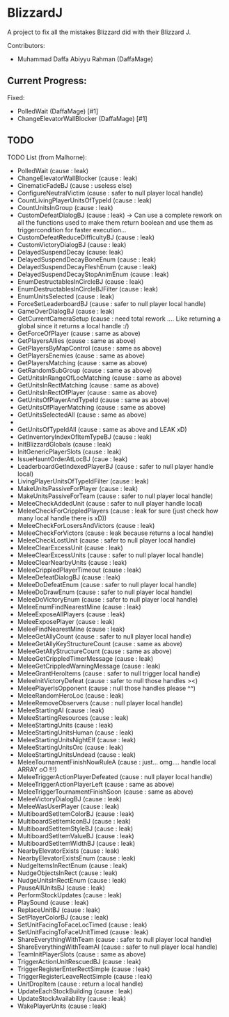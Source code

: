 # BlizzardJ
A project to fix all the mistakes Blizzard did with their Blizzard J.

Contributors:
- Muhammad Daffa Abiyyu Rahman (DaffaMage)

## Current Progress:
Fixed:
- PolledWait (DaffaMage) [#1]
- ChangeElevatorWallBlocker (DaffaMage) [#1]

## TODO
TODO List (from Malhorne):
- PolledWait (cause : leak)
- ChangeElevatorWallBlocker (cause : leak)
- CinematicFadeBJ (cause : useless else)
- ConfigureNeutralVictim (cause : safer to null player local handle)
- CountLivingPlayerUnitsOfTypeId (cause : leak)
- CountUnitsInGroup (cause : leak)
- CustomDefeatDialogBJ (cause : leak) -> Can use a complete rework on all the functions used to make them return boolean and use them as triggercondition for faster execution...
- CustomDefeatReduceDifficultyBJ (cause : leak)
- CustomVictoryDialogBJ (cause : leak)
- DelayedSuspendDecay (cause: leak)
- DelayedSuspendDecayBoneEnum (cause : leak)
- DelayedSuspendDecayFleshEnum (cause : leak)
- DelayedSuspendDecayStopAnimEnum (cause : leak)
- EnumDestructablesInCircleBJ (cause : leak)
- EnumDestructablesInCircleBJFilter (cause : leak)
- EnumUnitsSelected (cause : leak)
- ForceSetLeaderboardBJ (cause : safer to null player local handle)
- GameOverDialogBJ (cause : leak)
- GetCurrentCameraSetup (cause : need total rework .... Like returning a global since it returns a local handle :/)
- GetForceOfPlayer (cause : same as above)
- GetPlayersAllies (cause : same as above)
- GetPlayersByMapControl (cause : same as above)
- GetPlayersEnemies (cause : same as above)
- GetPlayersMatching (cause : same as above)
- GetRandomSubGroup (cause : same as above)
- GetUnitsInRangeOfLocMatching (cause : same as above)
- GetUnitsInRectMatching (cause : same as above)
- GetUnitsInRectOfPlayer (cause : same as above)
- GetUnitsOfPlayerAndTypeId (cause : same as above)
- GetUnitsOfPlayerMatching (cause : same as above)
- GetUnitsSelectedAll (cause : same as above)
-
- GetUnitsOfTypeIdAll (cause : same as above and LEAK xD)
- GetInventoryIndexOfItemTypeBJ (cause : leak)
- InitBlizzardGlobals (cause : leak)
- InitGenericPlayerSlots (cause : leak)
- IssueHauntOrderAtLocBJ (caue : leak)
- LeaderboardGetIndexedPlayerBJ (cause : safer to null player handle local)
- LivingPlayerUnitsOfTypeIdFilter (cause : leak)
- MakeUnitsPassiveForPlayer (cause : leak)
- MakeUnitsPassiveForTeam (cause : safer to null player local handle)
- MeleeCheckAddedUnit (cause : safer to null player handle local)
- MeleeCheckForCrippledPlayers (cause : leak for sure (just check how many local handle there is xD))
- MeleeCheckForLosersAndVictors (cause : leak)
- MeleeCheckForVictors (cause : leak because returns a local handle)
- MeleeCheckLostUnit (cause : safer to null player local handle)
- MeleeClearExcessUnit (cause : leak)
- MeleeClearExcessUnits (cause : safer to null player local handle)
- MeleeClearNearbyUnits (cause : leak)
- MeleeCrippledPlayerTimeout (cause : leak)
- MeleeDefeatDialogBJ (cause : leak)
- MeleeDoDefeatEnum (cause : safer to null player local handle)
- MeleeDoDrawEnum (cause : safer to null player local handle)
- MeleeDoVictoryEnum (cause : safer to null player local handle)
- MeleeEnumFindNearestMine (cause : leak)
- MeleeExposeAllPlayers (cause : leak)
- MeleeExposePlayer (cause : leak)
- MeleeFindNearestMine (cause : leak)
- MeleeGetAllyCount (cause : safer to null player local handle)
- MeleeGetAllyKeyStructureCount (cause : same as above)
- MeleeGetAllyStructureCount (cause : same as above)
- MeleeGetCrippledTimerMessage (cause : leak)
- MeleeGetCrippledWarningMessage (cause : leak)
- MeleeGrantHeroItems (cause : safer to null trigger local handle)
- MeleeInitVictoryDefeat (cause : safer to null those handles ><)
- MeleePlayerIsOpponent (cause : null those handles please ^^)
- MeleeRandomHeroLoc (cause : leak)
- MeleeRemoveObservers (cause : null player local handle)
- MeleeStartingAI (cause : leak)
- MeleeStartingResources (cause : leak)
- MeleeStartingUnits (cause : leak)
- MeleeStartingUnitsHuman (cause : leak)
- MeleeStartingUnitsNightElf (cause : leak)
- MeleeStartingUnitsOrc (cause : leak)
- MeleeStartingUnitsUndead (cause : leak)
- MeleeTournamentFinishNowRuleA (cause : just... omg.... handle local ARRAY oO !!!)
- MeleeTriggerActionPlayerDefeated (cause : null player local handle)
- MeleeTriggerActionPlayerLeft (cause : same as above)
- MeleeTriggerTournamentFinishSoon (cause : same as above)
- MeleeVictoryDialogBJ (cause : leak)
- MeleeWasUserPlayer (cause : leak)
- MultiboardSetItemColorBJ (cause : leak)
- MultiboardSetItemIconBJ (cause : leak)
- MultiboardSetItemStyleBJ (cause : leak)
- MultiboardSetItemValueBJ (cause : leak)
- MultiboardSetItemWidthBJ (cause : leak)
- NearbyElevatorExists (cause : leak)
- NearbyElevatorExistsEnum (cause : leak)
- NudgeItemsInRectEnum (cause : leak)
- NudgeObjectsInRect (cause : leak)
- NudgeUnitsInRectEnum (cause : leak)
- PauseAllUnitsBJ (cause : leak)
- PerformStockUpdates (cause : leak)
- PlaySound (cause : leak)
- ReplaceUnitBJ (cause : leak)
- SetPlayerColorBJ (cause : leak)
- SetUnitFacingToFaceLocTimed (cause : leak)
- SetUnitFacingToFaceUnitTimed (cause : leak)
- ShareEverythingWithTeam (cause : safer to null player local handle)
- ShareEverythingWithTeamAI (cause : safer to null player local handle)
- TeamInitPlayerSlots (cause : same as above)
- TriggerActionUnitRescuedBJ (cause : leak)
- TriggerRegisterEnterRectSimple (cause : leak)
- TriggerRegisterLeaveRectSimple (cause : leak)
- UnitDropItem (cause : return a local handle)
- UpdateEachStockBuilding (cause : leak)
- UpdateStockAvailability (cause : leak)
- WakePlayerUnits (cause : leak)